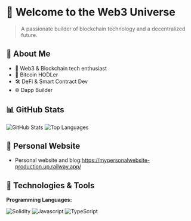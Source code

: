 # 👋 Welcome to the Web3 Universe

> A passionate builder of blockchain technology and a decentralized future.

## 🎯 About Me
- 🔮 Web3 & Blockchain tech enthusiast
- 💎 Bitcoin HODLer
- 🛠️ DeFi & Smart Contract Dev
- 🌐 Dapp Builder

## 📊 GitHub Stats
![GitHub Stats](https://github-readme-stats.vercel.app/api?username=xyzsimon34&theme=radical&show_icons=true&hide_border=true&count_private=true&include_all_commits=true)
![Top Languages](https://github-readme-stats.vercel.app/api/top-langs/?username=xyzsimon34&theme=radical&hide_border=true&layout=compact&langs_count=6)

## 📝 Personal Website

- Personal website and blog:https://mypersonalwebsite-production.up.railway.app/

## 🔧 Technologies & Tools



**Programming Languages:**

![Solidity](https://img.shields.io/badge/Code-Solidity-informational?style=flat&logo=solidity&logoColor=white&color=6aa6f8)
![Javascript](https://img.shields.io/badge/Code-Javascript-informational?style=flat&logo=javascript&logoColor=white&color=6aa6f8)
![TypeScript](https://img.shields.io/badge/Code-TypeScript-informational?style=flat&logo=typescript&logoColor=white&color=3178C6)





<!--
<a href="https://github.com/xyzsimon34/MyPortfolio">
  <img align="center" src="https://github-readme-stats.vercel.app/api/pin/?username=xyzsimon34&repo=MyPortfolio&show_icons=true&line_height=27&title_color=6aa6f8&text_color=8a919a&icon_color=6aa6f8&bg_color=22272e" alt="MyPortfolio" />
</a>
-->








